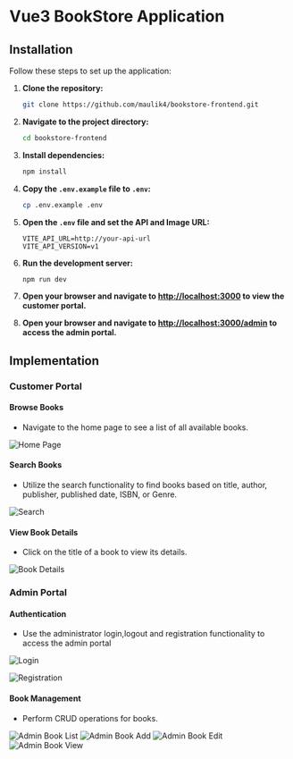 # Vue3 BookStore Application

## Installation

Follow these steps to set up the application:

1. **Clone the repository:**

    ```bash
    git clone https://github.com/maulik4/bookstore-frontend.git
    ```

2. **Navigate to the project directory:**

    ```bash
    cd bookstore-frontend
    ```

3. **Install dependencies:**

    ```bash
    npm install
    ```

4. **Copy the `.env.example` file to `.env`:**

    ```bash
    cp .env.example .env
    ```

5. **Open the `.env` file and set the API and Image URL:**

    ```env
    VITE_API_URL=http://your-api-url
    VITE_API_VERSION=v1
    ```

6. **Run the development server:**

    ```bash
    npm run dev
    ```

7. **Open your browser and navigate to [http://localhost:3000](http://localhost:3000) to view the customer portal.**


8. **Open your browser and navigate to [http://localhost:3000/admin](http://localhost:3000/admin) to access the admin portal.**



## Implementation

### Customer Portal

#### Browse Books

- Navigate to the home page to see a list of all available books.

![Home Page](readme_images/home_page.png)

#### Search Books

- Utilize the search functionality to find books based on title, author, publisher, published date, ISBN, or Genre.

![Search](readme_images/search.png)

#### View Book Details

- Click on the title of a book to view its details.

![Book Details](readme_images/book_details.png)

### Admin Portal

#### Authentication

- Use the administrator login,logout and registration functionality to access the admin portal

![Login](readme_images/login.png)

![Registration](readme_images/register.png)

#### Book Management

- Perform CRUD operations for books.

![Admin Book List](readme_images/admin_book_list.png)
![Admin Book Add](readme_images/admin_book_add.png)
![Admin Book Edit](readme_images/admin_book_edit.png)
![Admin Book View](readme_images/admin_book_view.png)